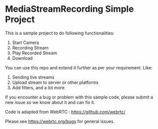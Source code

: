 # MediaStreamRecording Simple Project
This is a sample project to do following functionalities:
1. Start Camera
2. Recording Stream
3. Play Recorded Stream
4. Download

You can use this repo and extend it further as per your requirement. Like:
1. Sending live streams
2. Upload stream to server or other platforms
3. Add filters, and a lot more

If you encounter a bug or problem with this sample code, please submit a new issue so we know about it and can fix it.

Code is adapted from WebRTC : https://github.com/webrtc/

Please see https://webrtc.org/bugs for general issues.
